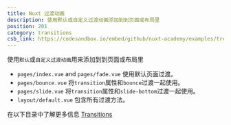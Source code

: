 ```yaml
---
title: Nuxt 过渡动画
description: 使用默认或自定义过渡动画添加到到页面或布局里
position: 201
category: transitions
csb_link: https://codesandbox.io/embed/github/nuxt-academy/examples/tree/master/transitions/nuxt-transitions?fontsize=14&hidenavigation=1&module=%2Flayouts%2Fdefault.vue&theme=dark&view=editor
---
```


使用`默认`或`自定义过渡动画`用来添加到到页面或布局里

<example-intro></example-intro>

- `pages/index.vue` and `pages/fade.vue` 使用默认页面过渡。
- `pages/bounce.vue` 将`transition`属性和`bounce`过渡一起使用。
- `pages/slide.vue` 将`transition`属性和`slide-bottom`过渡一起使用。
- `layout/default.vue` 包含所有过渡方法。

<base-alert type="next">

在以下目录中了解更多信息 [Transitions](/docs/2.x/features/transitions)

</base-alert>

<code-sandbox :src="csb_link"></code-sandbox>
